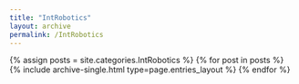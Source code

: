 ```yaml
---
title: "IntRobotics"
layout: archive
permalink: /IntRobotics
---
```



{% assign posts = site.categories.IntRobotics %}
{% for post in posts %} {% include archive-single.html type=page.entries_layout %} {% endfor %}
